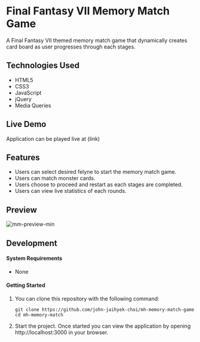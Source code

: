 # Final Fantasy VII Memory Match Game

A Final Fantasy VII themed memory match game that dynamically creates card board as user progresses through each stages.

## Technologies Used

- HTML5
- CSS3
- JavaScript
- jQuery
- Media Queries

## Live Demo

Application can be played live at (link)

## Features

- Users can select desired felyne to start the memory match game.
- Users can match monster cards.
- Users choose to proceed and restart as each stages are completed.
- Users can view live statistics of each rounds.

## Preview

![mm-preview-min](https://user-images.githubusercontent.com/57784907/76573358-db84fb80-6478-11ea-8508-06ecd7769122.gif)

## Development

#### System Requirements

- None

#### Getting Started

1. You can clone this repository with the following command:

    ```shell
    git clone https://github.com/john-jaihyek-choi/mh-memory-match-game
    cd mh-memory-match
    ```
1. Start the project. Once started you can view the application by opening http://localhost:3000 in your browser.
